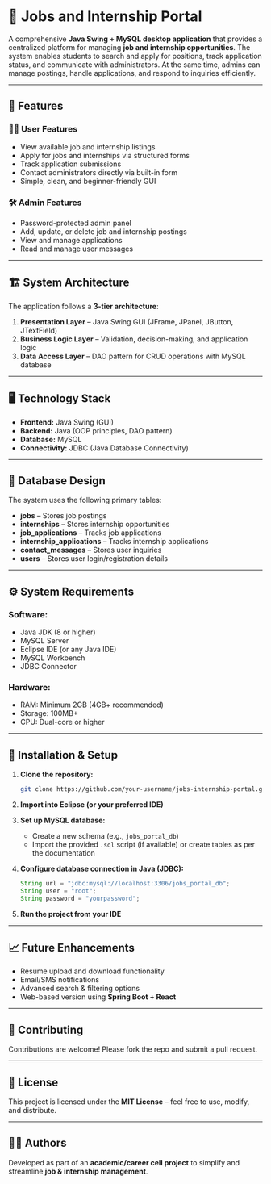 # 📌 Jobs and Internship Portal

A comprehensive **Java Swing + MySQL desktop application** that provides a centralized platform for managing **job and internship opportunities**. The system enables students to search and apply for positions, track application status, and communicate with administrators. At the same time, admins can manage postings, handle applications, and respond to inquiries efficiently.

---

## 🚀 Features

### 👩‍🎓 User Features
- View available job and internship listings
- Apply for jobs and internships via structured forms
- Track application submissions
- Contact administrators directly via built-in form
- Simple, clean, and beginner-friendly GUI

### 🛠️ Admin Features
- Password-protected admin panel
- Add, update, or delete job and internship postings
- View and manage applications
- Read and manage user messages

---

## 🏗️ System Architecture
The application follows a **3-tier architecture**:

1. **Presentation Layer** – Java Swing GUI (JFrame, JPanel, JButton, JTextField)
2. **Business Logic Layer** – Validation, decision-making, and application logic
3. **Data Access Layer** – DAO pattern for CRUD operations with MySQL database

---

## 🖥️ Technology Stack

- **Frontend:** Java Swing (GUI)
- **Backend:** Java (OOP principles, DAO pattern)
- **Database:** MySQL
- **Connectivity:** JDBC (Java Database Connectivity)

---

## 📂 Database Design

The system uses the following primary tables:

- **jobs** – Stores job postings
- **internships** – Stores internship opportunities
- **job_applications** – Tracks job applications
- **internship_applications** – Tracks internship applications
- **contact_messages** – Stores user inquiries
- **users** – Stores user login/registration details

---

## ⚙️ System Requirements

### Software:
- Java JDK (8 or higher)
- MySQL Server
- Eclipse IDE (or any Java IDE)
- MySQL Workbench
- JDBC Connector

### Hardware:
- RAM: Minimum 2GB (4GB+ recommended)
- Storage: 100MB+
- CPU: Dual-core or higher

---

## 🔧 Installation & Setup

1. **Clone the repository:**
   ```bash
   git clone https://github.com/your-username/jobs-internship-portal.git
   ```

2. **Import into Eclipse (or your preferred IDE)**

3. **Set up MySQL database:**
   - Create a new schema (e.g., `jobs_portal_db`)
   - Import the provided `.sql` script (if available) or create tables as per the documentation

4. **Configure database connection in Java (JDBC):**
   ```java
   String url = "jdbc:mysql://localhost:3306/jobs_portal_db";
   String user = "root";
   String password = "yourpassword";
   ```

5. **Run the project from your IDE**

---

## 📈 Future Enhancements
- Resume upload and download functionality
- Email/SMS notifications
- Advanced search & filtering options
- Web-based version using **Spring Boot + React**

---

## 🤝 Contributing
Contributions are welcome! Please fork the repo and submit a pull request.

---

## 📜 License
This project is licensed under the **MIT License** – feel free to use, modify, and distribute.

---

## 👨‍💻 Authors
Developed as part of an **academic/career cell project** to simplify and streamline **job & internship management**.
